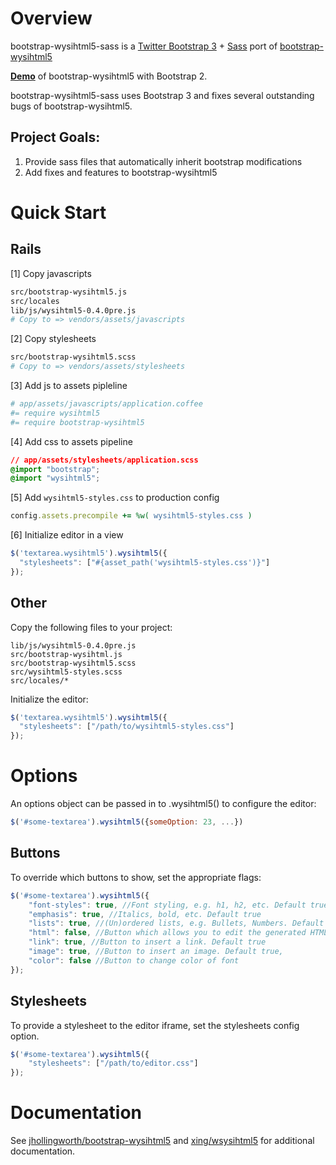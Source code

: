# Overview

bootstrap-wysihtml5-sass is a [Twitter Bootstrap 3](http://getbootstrap.com/) + [Sass](http://sass-lang.com/) port of [bootstrap-wysihtml5](http://jhollingworth.github.com/bootstrap-wysihtml5/)

**[Demo](http://jhollingworth.github.io/bootstrap-wysihtml5/)** of bootstrap-wysihtml5 with
Bootstrap 2.

bootstrap-wysihtml5-sass uses Bootstrap 3 and fixes several outstanding bugs of bootstrap-wysihtml5.


## Project Goals:

1. Provide sass files that automatically inherit bootstrap modifications
2. Add fixes and features to bootstrap-wysihtml5


# Quick Start

## Rails

[1] Copy javascripts

```bash
src/bootstrap-wysihtml5.js
src/locales
lib/js/wysihtml5-0.4.0pre.js
# Copy to => vendors/assets/javascripts
```

[2] Copy stylesheets

```bash
src/bootstrap-wysihtml5.scss
# Copy to => vendors/assets/stylesheets
```

[3] Add js to assets pipleline

```coffeescript
# app/assets/javascripts/application.coffee
#= require wysihtml5
#= require bootstrap-wysihtml5
```

[4] Add css to assets pipeline

```css
// app/assets/stylesheets/application.scss
@import "bootstrap";
@import "wysihtml5";
```

[5] Add `wysihtml5-styles.css` to production config

```ruby
config.assets.precompile += %w( wysihtml5-styles.css )
```

[6] Initialize editor in a view

```javascript
$('textarea.wysihtml5').wysihtml5({
  "stylesheets": ["#{asset_path('wysihtml5-styles.css')}"]
});
```

## Other

Copy the following files to your project:

```
lib/js/wysihtml5-0.4.0pre.js
src/bootstrap-wysihtml.js
src/bootstrap-wysihtml5.scss
src/wysihtml5-styles.scss
src/locales/*
```

Initialize the editor:

```javascript
$('textarea.wysihtml5').wysihtml5({
  "stylesheets": ["/path/to/wysihtml5-styles.css"]
});
```


# Options

An options object can be passed in to .wysihtml5() to configure the editor:

```javascript
$('#some-textarea').wysihtml5({someOption: 23, ...})
```

## Buttons

To override which buttons to show, set the appropriate flags:

```javascript
$('#some-textarea').wysihtml5({
	"font-styles": true, //Font styling, e.g. h1, h2, etc. Default true
	"emphasis": true, //Italics, bold, etc. Default true
	"lists": true, //(Un)ordered lists, e.g. Bullets, Numbers. Default true
	"html": false, //Button which allows you to edit the generated HTML. Default false
	"link": true, //Button to insert a link. Default true
	"image": true, //Button to insert an image. Default true,
	"color": false //Button to change color of font
});
```

## Stylesheets

To provide a stylesheet to the editor iframe, set the stylesheets config option.

```javascript
$('#some-textarea').wysihtml5({
	"stylesheets": ["/path/to/editor.css"]
});
```

# Documentation

See [jhollingworth/bootstrap-wysihtml5](https://github.com/jhollingworth/bootstrap-wysihtml5) and [xing/wsysihtml5](https://github.com/xing/wysihtml5) for additional documentation.

